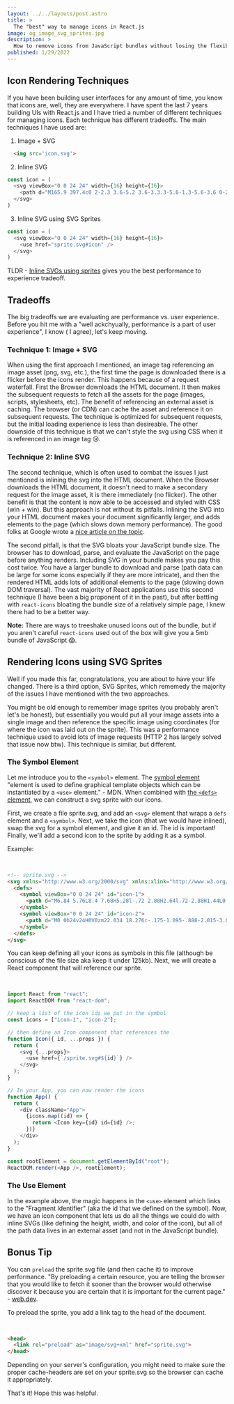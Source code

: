 ```yaml
---
layout: ../../layouts/post.astro
title: >
  The "best" way to manage icons in React.js
image: og_image_svg_sprites.jpg
description: >
  How to remove icons from JavaScript bundles without losing the flexibility of inline SVG
published: 1/29/2022
---
```


## Icon Rendering Techniques 

If you have been building user interfaces for any amount of time, you know that icons are, well, they are everywhere. I have spent the last 7 years building UIs with React.js and I have tried a number of different techniques for managing icons. Each technique has different tradeoffs. The main techniques I have used are:

1. Image + SVG 
```html
  <img src='icon.svg'>
```
2. Inline SVG
```js
const icon = (
  <svg viewBox="0 0 24 24" width={16} height={16}>
    <path d="M165.9 397.4c0 2-2.3 3.6-5.2 3.6-3.3.3-5.6-1.3-5.6-3.6 0-2 2.3-3.6 5.2-3.6 3-.3 5.6 1.3 5.6 3.6zm-31.1-4.5c-.7 2 1.3 4.3 4.3 4.9 2.6 1 5.6 0 6.2-2s-1.3-4.3-4.3-5.2c-2.6-.7-5.5.3-6.2 2.3zm44.2-1.7c-2.9.7-4.9 2.6-4.6 4.9.3 2 2.9 3.3 5.9 2.6 2.9-.7 4.9-2.6 4.6-4.6-.3-1.9-3-3.2-5.9-2.9zM244.8 8C106.1 8 0 113.3 0 252c0 110.9 69.8 205.8 169.5 239.2 12.8 2.3 17.3-5.6 17.3-12.1 0-6.2-.3-40.4-.3-61.4 0 0-70 15-84.7-29.8 0 0-11.4-29.1-27.8-36.6 0 0-22.9-15.7 1.6-15.4 0 0 24.9 2 38.6 25.8 21.9 38.6 58.6 27.5 72.9 20.9 2.3-16 8.8-27.1 16-33.7-55.9-6.2-112.3-14.3-112.3-110.5 0-27.5 7.6-41.3 23.6-58.9-2.6-6.5-11.1-33.3 2.6-67.9 20.9-6.5 69 27 69 27 20-5.6 41.5-8.5 62.8-8.5s42.8 2.9 62.8 8.5c0 0 48.1-33.6 69-27 13.7 34.7 5.2 61.4 2.6 67.9 16 17.7 25.8 31.5 25.8 58.9 0 96.5-58.9 104.2-114.8 110.5 9.2 7.9 17 22.9 17 46.4 0 33.7-.3 75.4-.3 83.6 0 6.5 4.6 14.4 17.3 12.1C428.2 457.8 496 362.9 496 252 496 113.3 383.5 8 244.8 8zM97.2 352.9c-1.3 1-1 3.3.7 5.2 1.6 1.6 3.9 2.3 5.2 1 1.3-1 1-3.3-.7-5.2-1.6-1.6-3.9-2.3-5.2-1zm-10.8-8.1c-.7 1.3.3 2.9 2.3 3.9 1.6 1 3.6.7 4.3-.7.7-1.3-.3-2.9-2.3-3.9-2-.6-3.6-.3-4.3.7zm32.4 35.6c-1.6 1.3-1 4.3 1.3 6.2 2.3 2.3 5.2 2.6 6.5 1 1.3-1.3.7-4.3-1.3-6.2-2.2-2.3-5.2-2.6-6.5-1zm-11.4-14.7c-1.6 1-1.6 3.6 0 5.9 1.6 2.3 4.3 3.3 5.6 2.3 1.6-1.3 1.6-3.9 0-6.2-1.4-2.3-4-3.3-5.6-2z">
  </svg>
)
```
3. Inline SVG using SVG Sprites
```js
const icon = (
  <svg viewBox="0 0 24 24" width={16} height={16}>
    <use href="sprite.svg#icon" />
  </svg>
)
```

TLDR - [Inline SVGs using sprites](#rendering-icons-using-svg-sprites) gives you the best performance to experience tradeoff. 

## Tradeoffs

The big tradeoffs we are evaluating are performance vs. user experience. Before you hit me with a "well
ackchyually, performance is a part of user experience", I know (
I agree), let's keep moving.

### Technique 1: Image + SVG 

When using the first approach I mentioned, an image tag referencing an image asset (png, svg, etc.), the first time the page is downloaded there is a flicker before the icons render. This happens because of a request waterfall. First the Browser downloads the HTML document. It then makes the subsequent requests to fetch all the assets for the page (images, scripts, stylesheets, etc). The benefit of referencing an external asset is caching. The browser (or CDN) can cache the asset and reference it on subsequent requests. The technique is optimized for subsequent requests, but the initial loading experience is less than desireable. The other downside of this technique is that we can't style the svg using CSS when it is referenced in an image tag 😢. 

### Technique 2: Inline SVG

The second technique, which is often used to combat the issues I just mentioned is inlining the svg into the HTML document. When the Browser downloads the HTML document, it doesn't need to make a secondary request for the image asset, it is there immediately (no flicker). The other benefit is that the content is now able to be accessed and styled with CSS (win + win). But this approach is not without its pitfalls. Inlining the SVG into your HTML document makes your document significantly larger, and adds elements to the page (which slows down memory performance). The good folks at Google wrote a [nice article on the topic](https://web.dev/dom-size/).

The second pitfall, is that the SVG bloats your JavaScript bundle size. The browser has to download, parse, and evaluate the JavaScript on the page before anything renders. Including SVG in your bundle makes you pay this cost twice. You have a larger bundle to download and parse (path data can be large for some icons especially if they are more intricate), and then the rendered HTML adds lots of additional elements to the page (slowing down DOM traversal). The vast majority of React applications use this second technique (I have been a big proponent of it in the past), but after battling with `react-icons` bloating the bundle size of a relatively simple page, I knew there had to be a better way.

**Note:** There are ways to treeshake unused icons out of the bundle, but if you aren't careful `react-icons` used out of the box will give you a 5mb bundle of JavaScript 😱.

## Rendering Icons using SVG Sprites

Well if you made this far, congratulations, you are about to have your life changed. There is a third option, SVG Sprites, which rememedy the majority of the issues I have mentioned with the two approaches.

You might be old enough to remember image sprites (you probably aren't let's be honest), but essentially you would put all your image assets into a single image and then reference the specific image using coordinates (for where the icon was laid out on the sprite). This was a performance technique used to avoid lots of image requests (HTTP 2 has largely solved that issue now btw). This technique is similar, but different.

### The Symbol Element

Let me introduce you to the `<symbol>` element. The [symbol element](https://developer.mozilla.org/en-US/docs/Web/SVG/Element/symbol) "element is used to define graphical template objects which can be instantiated by a `<use>` element." - MDN. When combined with [the `<defs>` element](https://developer.mozilla.org/en-US/docs/Web/SVG/Element/defs), we can construct a svg sprite with our icons. 

First, we create a file sprite.svg, and add an `<svg>` element that wraps a `defs` element and a `<symbol>`. Next, we take the icon (that we would have inlined), swap the svg for a symbol element, and give it an id. The id is important! Finally, we'll add a second icon to the sprite by adding it as a symbol.

Example:

<br />

```html
<!-- sprite.svg -->
<svg xmlns="http://www.w3.org/2000/svg" xmlns:xlink="http://www.w3.org/1999/xlink">
  <defs>
    <symbol viewBox="0 0 24 24" id="icon-1">
      <path d="M6.84 5.76L8.4 7.68H5.28l-.72 2.88H2.64l.72-2.88H1.44L0 13.44h3.84l-.48 1.92h3.36L4.2 18.24h2.82l2.34-2.88h5.28l2.34 2.88h2.82l-2.52-2.88h3.36l-.48-1.92H24l-1.44-5.76h-1.92l.72 2.88h-1.92l-.72-2.88H15.6l1.56-1.92h-2.04l-1.68 1.92h-2.88L8.88 5.76zm.24 3.84H9v1.92H7.08zm7.925 0h1.92v1.92h-1.92Z">
    </symbol>
    <symbol viewBox="0 0 24 24" id="icon-2">
      <path d="M0 0h24v24H0V0zm22.034 18.276c-.175-1.095-.888-2.015-3.003-2.873-.736-.345-1.554-.585-1.797-1.14-.091-.33-.105-.51-.046-.705.15-.646.915-.84 1.515-.66.39.12.75.42.976.9 1.034-.676 1.034-.676 1.755-1.125-.27-.42-.404-.601-.586-.78-.63-.705-1.469-1.065-2.834-1.034l-.705.089c-.676.165-1.32.525-1.71 1.005-1.14 1.291-.811 3.541.569 4.471 1.365 1.02 3.361 1.244 3.616 2.205.24 1.17-.87 1.545-1.966 1.41-.811-.18-1.26-.586-1.755-1.336l-1.83 1.051c.21.48.45.689.81 1.109 1.74 1.756 6.09 1.666 6.871-1.004.029-.09.24-.705.074-1.65l.046.067zm-8.983-7.245h-2.248c0 1.938-.009 3.864-.009 5.805 0 1.232.063 2.363-.138 2.711-.33.689-1.18.601-1.566.48-.396-.196-.597-.466-.83-.855-.063-.105-.11-.196-.127-.196l-1.825 1.125c.305.63.75 1.172 1.324 1.517.855.51 2.004.675 3.207.405.783-.226 1.458-.691 1.811-1.411.51-.93.402-2.07.397-3.346.012-2.054 0-4.109 0-6.179l.004-.056z">
    </symbol>
  </defs>
</svg>
```

You can keep defining all your icons as symbols in this file (although be conscious of the file size aka keep it under 125kb). Next, we will create a React component that will reference our sprite. 

<br />

```js
import React from "react";
import ReactDOM from "react-dom";

// keep a list of the icon ids we put in the symbol
const icons = ["icon-1", "icon-2"];

// then define an Icon component that references the 
function Icon({ id, ...props }) {
  return (
    <svg {...props}>
      <use href={`/sprite.svg#${id}`} />
    </svg>
  );
}

// In your App, you can now render the icons
function App() {
  return (
    <div className="App">
      {icons.map((id) => {
        return <Icon key={id} id={id} />;
      })}
    </div>
  );
}

const rootElement = document.getElementById("root");
ReactDOM.render(<App />, rootElement);
```

### The Use Element

In the example above, the magic happens in the `<use>` element which links to the "Fragment Identifier" (aka the id that we defined on the symbol). Now, we have an icon component that lets us do all the things we could do with inline SVGs (like defining the height, width, and color of the icon), but all of the path data lives in an external asset (and not in the JavaScript bundle). 

## Bonus Tip

You can `preload` the sprite.svg file (and then cache it) to improve performance. "By preloading a certain resource, you are telling the browser that you would like to fetch it sooner than the browser would otherwise discover it because you are certain that it is important for the current page." - [web.dev](https://web.dev/preload-critical-assets/).

To preload the sprite, you add a link tag to the head of the document. 

<br>

```html
<head>
  <link rel="preload" as="image/svg+xml" href="sprite.svg">
</head>
```
Depending on your server's configuration, you might need to make sure the proper cache-headers are set on your sprite.svg so the browser can cache it appropriately. 

That's it! Hope this was helpful. 
